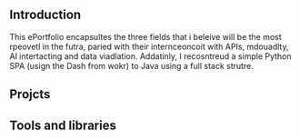 ## Introduction
This ePortfolio encapsultes the three fields that i beleive will be the most rpeovetl in the futra, paried with their internceoncoit with APIs, mdouadlty, AI intertacting and data viadlation. Addatinly, I recosntreud a simple Python SPA (usign the Dash from wokr) to Java using a full stack strutre. 

## Projcts

## Tools and libraries 
